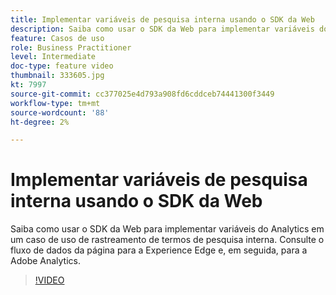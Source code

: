 ```yaml
---
title: Implementar variáveis de pesquisa interna usando o SDK da Web
description: Saiba como usar o SDK da Web para implementar variáveis do Analytics em um caso de uso de rastreamento de termos de pesquisa interna. Consulte o fluxo de dados da página para a Experience Edge e, em seguida, para a Adobe Analytics.
feature: Casos de uso
role: Business Practitioner
level: Intermediate
doc-type: feature video
thumbnail: 333605.jpg
kt: 7997
source-git-commit: cc377025e4d793a908fd6cddceb74441300f3449
workflow-type: tm+mt
source-wordcount: '88'
ht-degree: 2%

---
```



# Implementar variáveis de pesquisa interna usando o SDK da Web

Saiba como usar o SDK da Web para implementar variáveis do Analytics em um caso de uso de rastreamento de termos de pesquisa interna. Consulte o fluxo de dados da página para a Experience Edge e, em seguida, para a Adobe Analytics.

>[!VIDEO](https://video.tv.adobe.com/v/333605/?quality=12&learn=on)
